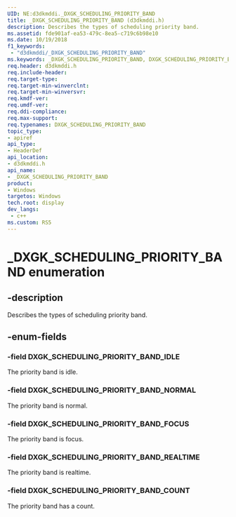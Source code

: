 ```yaml
---
UID: NE:d3dkmddi._DXGK_SCHEDULING_PRIORITY_BAND
title: _DXGK_SCHEDULING_PRIORITY_BAND (d3dkmddi.h)
description: Describes the types of scheduling priority band.
ms.assetid: fde901af-ea53-479c-8ea5-c719c6b98e10
ms.date: 10/19/2018
f1_keywords:
 - "d3dkmddi/_DXGK_SCHEDULING_PRIORITY_BAND"
ms.keywords: _DXGK_SCHEDULING_PRIORITY_BAND, DXGK_SCHEDULING_PRIORITY_BAND,
req.header: d3dkmddi.h
req.include-header:
req.target-type:
req.target-min-winverclnt:
req.target-min-winversvr:
req.kmdf-ver:
req.umdf-ver:
req.ddi-compliance:
req.max-support:
req.typenames: DXGK_SCHEDULING_PRIORITY_BAND
topic_type:
- apiref
api_type:
- HeaderDef
api_location:
- d3dkmddi.h
api_name:
- _DXGK_SCHEDULING_PRIORITY_BAND
product:
- Windows
targetos: Windows
tech.root: display
dev_langs:
 - c++
ms.custom: RS5
---
```


# _DXGK_SCHEDULING_PRIORITY_BAND enumeration

## -description

Describes the types of scheduling priority band.

## -enum-fields

### -field DXGK_SCHEDULING_PRIORITY_BAND_IDLE

The priority band is idle.

### -field DXGK_SCHEDULING_PRIORITY_BAND_NORMAL

The priority band is normal.

### -field DXGK_SCHEDULING_PRIORITY_BAND_FOCUS

The priority band is focus.

### -field DXGK_SCHEDULING_PRIORITY_BAND_REALTIME

The priority band is realtime.

### -field DXGK_SCHEDULING_PRIORITY_BAND_COUNT

The priority band has a count.

